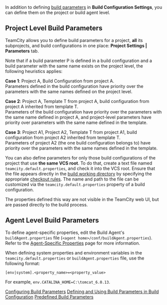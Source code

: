 [//]: # (title: Project and Agent Level Build Parameters)
[//]: # (auxiliary-id: Project and Agent Level Build Parameters)

In addition to defining [build parameters](configuring-build-parameters.md) in __Build Configuration Settings__, you can define them on the project or build agent level.

## Project Level Build Parameters

TeamCity allows you to define build parameters for a project, __all__ its subprojects, and build configurations in one place: __Project Settings | Parameters__ tab.

Note that if a build parameter P is defined in a build configuration and a build parameter with the same name exists on the project level, the following heuristics applies:

__Case 1__: Project A, Build Configuration from project A.   
Parameters defined in the build configuration have priority over the parameters with the same names defined on the project level.

__Case 2__: Project A, Template T from project A, build configuration from project A inherited from template T.   
Parameters of the build configuration have priority over the parameters with the same name defined in project A, and project-level parameters have priority over parameters with the same name defined in the template.

__Case 3__: Project A1, Project A2, Template T from project A1, build configuration from project A2 inherited from template T.   
Parameters of project A2 (the one build configuration belongs to) have priority over the parameters with the same names defined in the template.

You can also define parameters for only those build configurations of the project that use __the same VCS root__. To do that, create a text file named `teamcity.default.properties`, and check it into the VCS root. Ensure that the file appears directly in the [build working directory](build-working-directory.md) by specifying the appropriate [checkout rules](configuring-vcs-settings.md#Configure+Checkout+Rules). The name and path to the file can be customized via the `teamcity.default.properties` property of a build configuration.

The properties defined this way are not visible in the TeamCity web UI, but are passed directly to the build process.

<anchor name="agentSpecific"/>

## Agent Level Build Parameters
[//]: # (AltHead: agentSpecific)

To define agent-specific properties, edit the Build Agent's `buildAgent.properties` file (`<agent home>/conf/buildAgent.properties`). Refer to the [Agent-Specific Properties](predefined-build-parameters.md#Agent+Properties) page for more information.

When defining system properties and environment variables in the `teamcity.default.properties` or `buildAgent.properties` file, use the following format:


```Plain Text
[env|system].<property_name>=<property_value>

```

For example, `env.CATALINA_HOME=C:\tomcat_6.0.13`.

<seealso>
        <category ref="admin-guide">
            <a href="configuring-build-parameters.md">Configuring Build Parameters</a>
            <a href="configuring-build-parameters.md">Defining and Using Build Parameters in Build Configuration</a>
            <a href="predefined-build-parameters.md">Predefined Build Parameters</a>
        </category>
</seealso>
